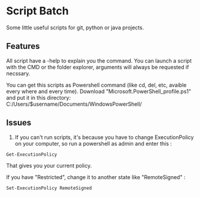 # Script Batch

Some little useful scripts for git, python or java projects.

## Features

All script have a -help to explain you the command.
You can launch a script with the CMD or the folder explorer, arguments will always be requested if necssary.

You can get this scripts as Powershell command (like cd, del, etc, avaible every where and every time).
Download "Microsoft.PowerShell_profile.ps1" and put it in this directory: C:/Users/$username/Documents/WindowsPowerShell/

## Issues

1. If you can't run scripts, it's because you have to change ExecutionPolicy on your computer, so run a powershell as admin and enter this :

```Get-ExecutionPolicy```

That gives you your current policy.

If you have "Restricted", change it to another state like "RemoteSigned" :

```Set-ExecutionPolicy RemoteSigned```

